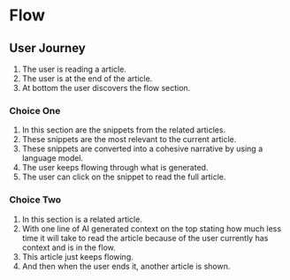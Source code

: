 # Flow

## User Journey

1. The user is reading a article.
2. The user is at the end of the article.
3. At bottom the user discovers the flow section.

### Choice One

1.  In this section are the snippets from the related articles.
2.  These snippets are the most relevant to the current article.
3.  These snippets are converted into a cohesive narrative by using a language model.
4.  The user keeps flowing through what is generated.
5.  The user can click on the snippet to read the full article.

### Choice Two

1.  In this section is a related article.
2.  With one line of AI generated context on the top stating how much less time it will take to read the article because of the user currently has context and is in the flow.
3.  This article just keeps flowing.
4.  And then when the user ends it, another article is shown.
  